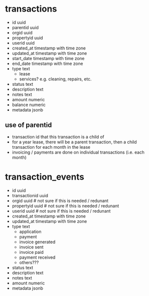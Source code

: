 # transactions

- id uuid
- parentid uuid
- orgid uuid
- propertyid uuid
- userid uuid
- created_at timestamp with time zone
- updated_at timestamp with time zone
- start_date timestamp with time zone
- end_date timestamp with time zone
- type text
  - lease
  - services? e.g. cleaning, repairs, etc.
- status text
- description text
- notes text
- amount numeric
- balance numeric
- metadata jsonb

## use of parentid

- transaction id that this transaction is a child of
- for a year lease, there will be a parent transaction, then a child transaction for each month in the lease
- invoicing / payments are done on individual transactions (i.e. each month)

# transaction_events

- id uuid
- transactionid uuid
- orgid uuid # not sure if this is needed / redunant
- propertyid uuid # not sure if this is needed / redunant
- userid uuid # not sure if this is needed / redunant
- created_at timestamp with time zone
- updated_at timestamp with time zone
- type text
  - application
  - payment
  - invoice generated
  - invoice sent
  - invoice paid
  - payment received
  - others???
- status text
- description text
- notes text
- amount numeric
- metadata jsonb
